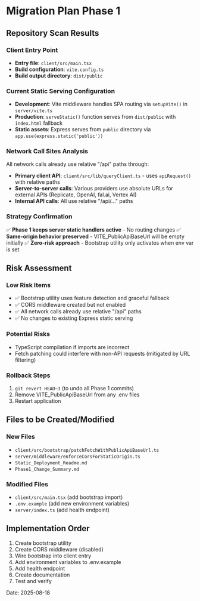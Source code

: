 # Migration Plan Phase 1

## Repository Scan Results

### Client Entry Point
- **Entry file**: `client/src/main.tsx`
- **Build configuration**: `vite.config.ts`
- **Build output directory**: `dist/public`

### Current Static Serving Configuration
- **Development**: Vite middleware handles SPA routing via `setupVite()` in `server/vite.ts`
- **Production**: `serveStatic()` function serves from `dist/public` with `index.html` fallback
- **Static assets**: Express serves from `public` directory via `app.use(express.static('public'))`

### Network Call Sites Analysis
All network calls already use relative "/api" paths through:
- **Primary client API**: `client/src/lib/queryClient.ts` - uses `apiRequest()` with relative paths
- **Server-to-server calls**: Various providers use absolute URLs for external APIs (Replicate, OpenAI, fal.ai, Vertex AI)
- **Internal API calls**: All use relative "/api/..." paths

### Strategy Confirmation
✅ **Phase 1 keeps server static handlers active** - No routing changes
✅ **Same-origin behavior preserved** - VITE_PublicApiBaseUrl will be empty initially
✅ **Zero-risk approach** - Bootstrap utility only activates when env var is set

## Risk Assessment

### Low Risk Items
- ✅ Bootstrap utility uses feature detection and graceful fallback
- ✅ CORS middleware created but not enabled
- ✅ All network calls already use relative "/api" paths
- ✅ No changes to existing Express static serving

### Potential Risks
- TypeScript compilation if imports are incorrect
- Fetch patching could interfere with non-API requests (mitigated by URL filtering)

### Rollback Steps
1. `git revert HEAD~3` (to undo all Phase 1 commits)
2. Remove VITE_PublicApiBaseUrl from any .env files
3. Restart application

## Files to be Created/Modified

### New Files
- `client/src/bootstrap/patchFetchWithPublicApiBaseUrl.ts`
- `server/middleware/enforceCorsForStaticOrigin.ts`
- `Static_Deployment_Readme.md`
- `Phase1_Change_Summary.md`

### Modified Files
- `client/src/main.tsx` (add bootstrap import)
- `.env.example` (add new environment variables)
- `server/index.ts` (add health endpoint)

## Implementation Order
1. Create bootstrap utility
2. Create CORS middleware (disabled)
3. Wire bootstrap into client entry
4. Add environment variables to .env.example
5. Add health endpoint
6. Create documentation
7. Test and verify

Date: 2025-08-18
